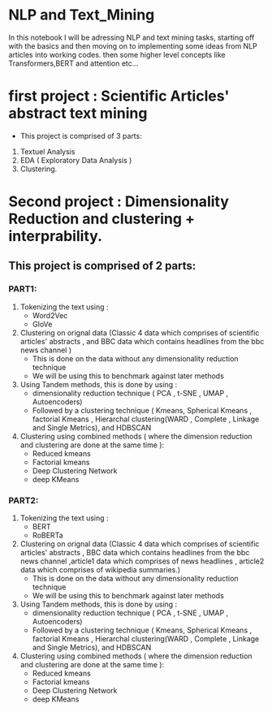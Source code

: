 # NLP and Text_Mining


In this notebook I will be adressing NLP and text mining tasks, starting off with the basics and then moving on to implementing some ideas from NLP articles into working codes. then some higher level concepts like Transformers,BERT and attention etc...

# first project : Scientific Articles' abstract text mining 

- This project is comprised of 3 parts:
1. Textuel Analysis 
2. EDA ( Exploratory Data Analysis )
3. Clustering.



# Second project : Dimensionality Reduction and clustering + interprability.

## This project is comprised of 2 parts:
### PART1:
1. Tokenizing the text using :
    * Word2Vec
    * GloVe 
2. Clustering on orignal data (Classic 4 data which comprises of scientific articles' abstracts , and BBC data which contains headlines from the bbc news channel )
    * This is done on the data without any dimensionality reduction technique
    * We will be using this to benchmark against later methods
3. Using Tandem methods, this is done by using :
    * dimensionality reduction technique ( PCA , t-SNE , UMAP , Autoencoders)
    * Followed by a clustering technique ( Kmeans, Spherical Kmeans , factorial Kmeans , Hierarchal clustering(WARD , Complete , Linkage and Single Metrics), and HDBSCAN 
5. Clustering using combined methods ( where the dimension reduction and clustering are done at the same time ):
    * Reduced kmeans
    * Factorial kmeans
    * Deep Clustering Network
    * deep KMeans

### PART2:
1. Tokenizing the text using :
    * BERT
    * RoBERTa 
2. Clustering on orignal data (Classic 4 data which comprises of scientific articles' abstracts ,  BBC data which contains headlines from the bbc news channel ,article1 data which comprises of news headlines , article2 data which comprises of wikipedia summaries.)
    * This is done on the data without any dimensionality reduction technique
    * We will be using this to benchmark against later methods
3. Using Tandem methods, this is done by using :
    * dimensionality reduction technique ( PCA , t-SNE , UMAP , Autoencoders)
    * Followed by a clustering technique ( Kmeans, Spherical Kmeans , factorial Kmeans , Hierarchal clustering(WARD , Complete , Linkage and Single Metrics), and HDBSCAN 
5. Clustering using combined methods ( where the dimension reduction and clustering are done at the same time ):
    * Reduced kmeans
    * Factorial kmeans
    * Deep Clustering Network
    * deep KMeans
